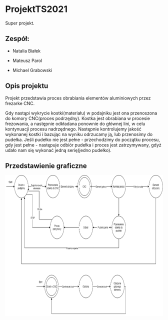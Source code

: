# ProjektTS2021

Super projekt.

 ## Zespół:

- Natalia Białek

- Mateusz Parol

- Michael Grabowski

## Opis projektu

Projekt przedstawia proces obrabiania elementów aluminiowych przez frezarke CNC. 

Gdy nastąpi wykrycie kostki(materiału) w podajniku jest ona przenoszona do komory CNC(proces podrzędny). Kostka jest obrabiana w procesie frezowania, a następnie odkładana ponownie do głównej lini, w celu kontynuacji procesu nadrzędnego. Następnie kontrolujemy jakość wykonanej kostki i bazując na wyniku odrzucamy ją, lub przenosimy do pudełka. Jeśli pudełko nie jest pełne - przechodzimy do początku procesu, gdy jest pełne - następuje odbiór pudełka i proces jest zatrzymywany, gdyż udało nam się wykonać jedną serię(jedno pudełko).



## Przedstawienie graficzne
<img src="https://github.com/Evroc/ProjektTS2021/blob/main/superproces.png" width="800" height="450">
